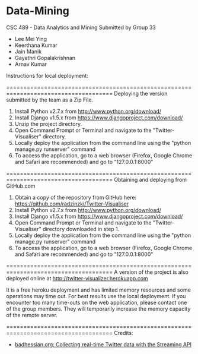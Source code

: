 Data-Mining
===========

CSC 489 - Data Analytics and Mining
Submitted by Group 33

- Lee Mei Ying
- Keerthana Kumar
- Jain Manik
- Gayathri Gopalakrishnan
- Arnav Kumar


Instructions for local deployment:


=====================================================================================
Deploying the version submitted by the team as a Zip File.

1. Install Python v2.7.x from http://www.python.org/download/
2. Install Django v1.5.x from https://www.djangoproject.com/download/
3. Unzip the project directory.
3. Open Command Prompt or Terminal and navigate to the "Twitter-Visualiser" directory.
4. Locally deploy the application from the command line using the "python manage.py runserver" command
5. To access the application, go to a web browser (Firefox, Google Chrome and Safari are recommended) and go to "127.0.0.1:8000"


=====================================================================================
Obtaining and deploying from GitHub.com

1. Obtain a copy of the repository from GitHub here: https://github.com/radzinzki/Twitter-Visualiser
2. Install Python v2.7.x from http://www.python.org/download/
3. Install Django v1.5.x from https://www.djangoproject.com/download/
4. Open Command Prompt or Terminal and navigate to the "Twitter-Visualiser" directory downloaded in step 1.
5. Locally deploy the application from the command line using the "python manage.py runserver" command
6. To access the application, go to a web browser (Firefox, Google Chrome and Safari are recommended) and go to "127.0.0.1:8000"

=====================================================================================
A version of the project is also deployed online at http://twitter-visualizer.herokuapp.com

It is a free heroku deployment and has limited memory resources and some operations may time out. For best results use the local deployment. If you encounter too many time-outs on the web application, please contact one of the group members. They will temporarily increase the memory capacity of the remote server.

=====================================================================================
Credits: 
- [badhessian.org: Collecting real-time Twitter data with the Streaming API](http://badhessian.org/2012/10/collecting-real-time-twitter-data-with-the-streaming-api/)
